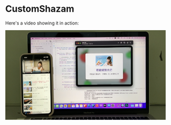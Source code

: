 # CustomShazam
Here's a video showing it in action:

[![Watch Demo on Twitter](https://github.com/HuangRunHua/CustomShazam/blob/main/ShazamCustom/Video/Example.jpeg)](https://twitter.com/joker_hook/status/1404702304045977603?s=21)
